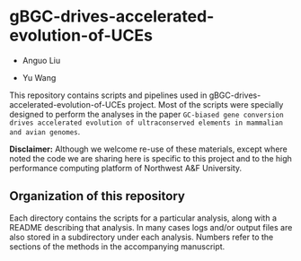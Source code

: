 # gBGC-drives-accelerated-evolution-of-UCEs

- Anguo Liu

- Yu Wang

This repository contains scripts and pipelines used in gBGC-drives-accelerated-evolution-of-UCEs project. Most of the scripts were specially designed to perform the analyses in the paper ```GC-biased gene conversion drives accelerated evolution of ultraconserved elements in mammalian and avian genomes```.

**Disclaimer:** Although we welcome re-use of these materials, except where noted the code we are sharing here is specific to this project and to the high performance computing platform of Northwest A&F University. 

Organization of this repository
------------

Each directory contains the scripts for a particular analysis, along with a README describing
that analysis. In many cases logs and/or output files are also stored in a subdirectory 
under each analysis. Numbers refer to the sections of the methods in the accompanying manuscript. 
